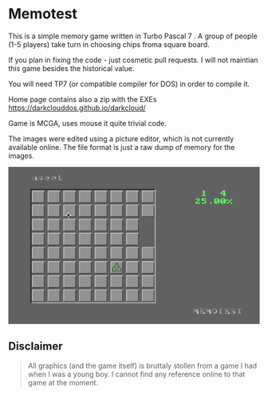# Memotest

This is a simple memory game written in Turbo 
Pascal 7 . A group of people (1-5 players) take 
turn in choosing chips froma square board.

If you plan in fixing the code - just cosmetic pull requests. I will not maintian this game besides the historical value. 

You will need TP7 (or compatible compiler for DOS) in order to compile it.

Home page contains also a zip with the EXEs
https://darkclouddos.github.io/darkcloud/

Game is MCGA, uses mouse it quite trivial code.

The images were edited using a picture editor, 
which is not currently available online. The 
file format is just a raw dump of memory for 
the images.

![](memotest.png?raw=true)


## Disclaimer
>All graphics (and the game itself) is bruttaly
 stollen from a game I had when I was a young boy. 
I cannot find any reference online to that game at 
the moment.
